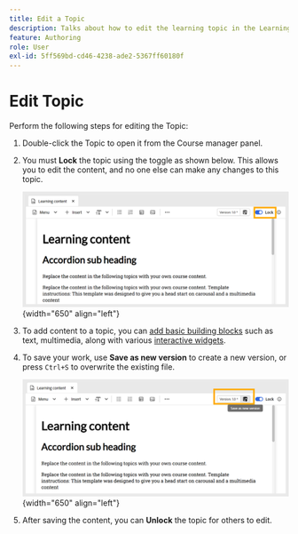 ```yaml
---
title: Edit a Topic
description: Talks about how to edit the learning topic in the Learning and Training content
feature: Authoring
role: User
exl-id: 5ff569bd-cd46-4238-ade2-5367ff60180f
---
```

# Edit Topic

Perform the following steps for editing the Topic: 

1. Double-click the Topic to open it from the Course manager panel.  
1. You must **Lock** the topic using the toggle as shown below. This allows you to edit the content, and no one else can make any changes to this topic. 

    ![](assets/lock-learning-content.png){width="650" align="left"}

1. To add content to a topic, you can [add basic building blocks](./lc-basic-blocks.md) such as text, multimedia, along with various [interactive widgets](./lc-widgets.md).
1. To save your work, use **Save as new version** to create a new version, or press `Ctrl+S` to overwrite the existing file. 

    ![](assets/saving-learning-content.png){width="650" align="left"}

1. After saving the content, you can **Unlock** the topic for others to edit.
